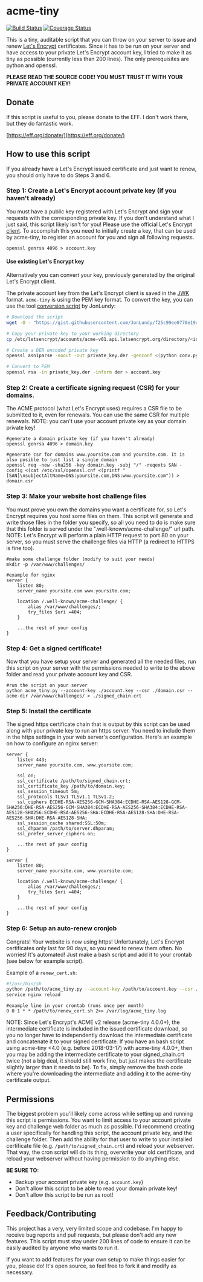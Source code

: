 # acme-tiny

[![Build Status](https://travis-ci.org/diafygi/acme-tiny.svg)](https://travis-ci.org/diafygi/acme-tiny)
[![Coverage Status](https://coveralls.io/repos/diafygi/acme-tiny/badge.svg?branch=master&service=github)](https://coveralls.io/github/diafygi/acme-tiny?branch=master)

This is a tiny, auditable script that you can throw on your server to issue
and renew [Let's Encrypt](https://letsencrypt.org/) certificates. Since it has
to be run on your server and have access to your private Let's Encrypt account
key, I tried to make it as tiny as possible (currently less than 200 lines).
The only prerequisites are python and openssl.

**PLEASE READ THE SOURCE CODE! YOU MUST TRUST IT WITH YOUR PRIVATE ACCOUNT KEY!**

## Donate

If this script is useful to you, please donate to the EFF. I don't work there,
but they do fantastic work.

[https://eff.org/donate/](https://eff.org/donate/)

## How to use this script

If you already have a Let's Encrypt issued certificate and just want to renew,
you should only have to do Steps 3 and 6.

### Step 1: Create a Let's Encrypt account private key (if you haven't already)

You must have a public key registered with Let's Encrypt and sign your requests
with the corresponding private key. If you don't understand what I just said,
this script likely isn't for you! Please use the official Let's Encrypt
[client](https://github.com/letsencrypt/letsencrypt).
To accomplish this you need to initially create a key, that can be used by
acme-tiny, to register an account for you and sign all following requests.

```
openssl genrsa 4096 > account.key
```

#### Use existing Let's Encrypt key

Alternatively you can convert your key, previously generated by the original
Let's Encrypt client.

The private account key from the Let's Encrypt client is saved in the
[JWK](https://tools.ietf.org/html/rfc7517) format. `acme-tiny` is using the PEM
key format. To convert the key, you can use the tool
[conversion script](https://gist.github.com/JonLundy/f25c99ee0770e19dc595) by JonLundy:

```sh
# Download the script
wget -O - "https://gist.githubusercontent.com/JonLundy/f25c99ee0770e19dc595/raw/6035c1c8938fae85810de6aad1ecf6e2db663e26/conv.py" > conv.py

# Copy your private key to your working directory
cp /etc/letsencrypt/accounts/acme-v01.api.letsencrypt.org/directory/<id>/private_key.json private_key.json

# Create a DER encoded private key
openssl asn1parse -noout -out private_key.der -genconf <(python conv.py private_key.json)

# Convert to PEM
openssl rsa -in private_key.der -inform der > account.key
```

### Step 2: Create a certificate signing request (CSR) for your domains.

The ACME protocol (what Let's Encrypt uses) requires a CSR file to be submitted
to it, even for renewals. You can use the same CSR for multiple renewals. NOTE:
you can't use your account private key as your domain private key!

```
#generate a domain private key (if you haven't already)
openssl genrsa 4096 > domain.key
```

```
#generate csr for domains www.yoursite.com and yoursite.com. It is also posible to just list a single domain
openssl req -new -sha256 -key domain.key -subj "/" -reqexts SAN -config <(cat /etc/ssl/openssl.cnf <(printf "[SAN]\nsubjectAltName=DNS:yoursite.com,DNS:www.yoursite.com")) > domain.csr
```

### Step 3: Make your website host challenge files

You must prove you own the domains you want a certificate for, so Let's Encrypt
requires you host some files on them. This script will generate and write those
files in the folder you specify, so all you need to do is make sure that this
folder is served under the ".well-known/acme-challenge/" url path. NOTE: Let's
Encrypt will perform a plain HTTP request to port 80 on your server, so you
must serve the challenge files via HTTP (a redirect to HTTPS is fine too).

```
#make some challenge folder (modify to suit your needs)
mkdir -p /var/www/challenges/
```

```nginx
#example for nginx
server {
    listen 80;
    server_name yoursite.com www.yoursite.com;

    location /.well-known/acme-challenge/ {
        alias /var/www/challenges/;
        try_files $uri =404;
    }

    ...the rest of your config
}
```

### Step 4: Get a signed certificate!

Now that you have setup your server and generated all the needed files, run this
script on your server with the permissions needed to write to the above folder
and read your private account key and CSR.

```
#run the script on your server
python acme_tiny.py --account-key ./account.key --csr ./domain.csr --acme-dir /var/www/challenges/ > ./signed_chain.crt
```

### Step 5: Install the certificate

The signed https certificate chain that is output by this script can be used along
with your private key to run an https server. You need to include them in the
https settings in your web server's configuration. Here's an example on how to
configure an nginx server:

```nginx
server {
    listen 443;
    server_name yoursite.com, www.yoursite.com;

    ssl on;
    ssl_certificate /path/to/signed_chain.crt;
    ssl_certificate_key /path/to/domain.key;
    ssl_session_timeout 5m;
    ssl_protocols TLSv1 TLSv1.1 TLSv1.2;
    ssl_ciphers ECDHE-RSA-AES256-GCM-SHA384:ECDHE-RSA-AES128-GCM-SHA256:DHE-RSA-AES256-GCM-SHA384:ECDHE-RSA-AES256-SHA384:ECDHE-RSA-AES128-SHA256:ECDHE-RSA-AES256-SHA:ECDHE-RSA-AES128-SHA:DHE-RSA-AES256-SHA:DHE-RSA-AES128-SHA;
    ssl_session_cache shared:SSL:50m;
    ssl_dhparam /path/to/server.dhparam;
    ssl_prefer_server_ciphers on;

    ...the rest of your config
}

server {
    listen 80;
    server_name yoursite.com, www.yoursite.com;

    location /.well-known/acme-challenge/ {
        alias /var/www/challenges/;
        try_files $uri =404;
    }

    ...the rest of your config
}
```

### Step 6: Setup an auto-renew cronjob

Congrats! Your website is now using https! Unfortunately, Let's Encrypt
certificates only last for 90 days, so you need to renew them often. No worries!
It's automated! Just make a bash script and add it to your crontab (see below
for example script).

Example of a `renew_cert.sh`:
```sh
#!/usr/bin/sh
python /path/to/acme_tiny.py --account-key /path/to/account.key --csr /path/to/domain.csr --acme-dir /var/www/challenges/ > /path/to/signed_chain.crt || exit
service nginx reload
```

```
#example line in your crontab (runs once per month)
0 0 1 * * /path/to/renew_cert.sh 2>> /var/log/acme_tiny.log
```

NOTE: Since Let's Encrypt's ACME v2 release (acme-tiny 4.0.0+), the intermediate
certificate is included in the issued certificate download, so you no longer have
to independently download the intermediate certificate and concatenate it to your
signed certificate. If you have an bash script using acme-tiny &lt;4.0 (e.g. before
2018-03-17) with acme-tiny 4.0.0+, then you may be adding the intermediate
certificate to your signed_chain.crt twice (not a big deal, it should still work fine,
but just makes the certificate slightly larger than it needs to be). To fix,
simply remove the bash code where you're downloading the intermediate and adding
it to the acme-tiny certificate output.

## Permissions

The biggest problem you'll likely come across while setting up and running this
script is permissions. You want to limit access to your account private key and
challenge web folder as much as possible. I'd recommend creating a user
specifically for handling this script, the account private key, and the
challenge folder. Then add the ability for that user to write to your installed
certificate file (e.g. `/path/to/signed_chain.crt`) and reload your webserver. That
way, the cron script will do its thing, overwrite your old certificate, and
reload your webserver without having permission to do anything else.

**BE SURE TO:**
* Backup your account private key (e.g. `account.key`)
* Don't allow this script to be able to read your domain private key!
* Don't allow this script to be run as root!

## Feedback/Contributing

This project has a very, very limited scope and codebase. I'm happy to receive
bug reports and pull requests, but please don't add any new features. This
script must stay under 200 lines of code to ensure it can be easily audited by
anyone who wants to run it.

If you want to add features for your own setup to make things easier for you,
please do! It's open source, so feel free to fork it and modify as necessary.
